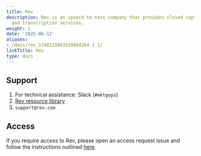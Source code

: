 ```yaml
---
title: Rev
description: Rev is an speech-to-text company that provides closed captioning, subtitles,
  and transcription services.
weight: 2
date: '2025-06-12'
aliases:
- /docs/rev_1748133863510864264_1_1/
linkTitle: Rev
type: docs
---
```


## Support

1. For technical assistance: Slack (`#mktgops`)
2. [Rev resource library](https://www.rev.com/resources)
3. `support@rev.com`

## Access

If you require access to Rev, please open an access request issue and follow the instructions outlined [here](/handbook/it/end-user-services/onboarding-access-requests/access-requests/#individual-or-bulk-access-request).
